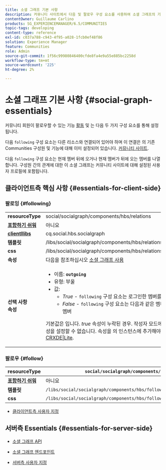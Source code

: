 ```yaml
---
title: 소셜 그래프 기본 사항
description: 커뮤니티 사이트에서 다음 및 팔로우 구성 요소를 사용하여 소셜 그래프의 기본 사항에 대해 알아봅니다.
contentOwner: Guillaume Carlino
products: SG_EXPERIENCEMANAGER/6.5/COMMUNITIES
topic-tags: developing
content-type: reference
exl-id: c037a788-c943-4f95-a028-1fcb0ef48f86
solution: Experience Manager
feature: Communities
role: Admin
source-git-commit: 1f56c99980846400cfde8fa4e9a55e885bc2258d
workflow-type: tm+mt
source-wordcount: '225'
ht-degree: 2%

---
```


# 소셜 그래프 기본 사항  {#social-graph-essentials}

커뮤니티 회원이 팔로우할 수 있는 기능 [활동](essentials-activities.md) 및 는 다음 두 가지 구성 요소를 통해 설정됩니다.

다음 `following` 구성 요소는 다른 리소스와 연결되어 있어야 하며 이 연결은 의 기존 Communities 구성원 및 기능에 대해 이미 설정되어 있습니다. [커뮤니티 사이트](overview.md#communitiessites).

다음 `following` 구성 요소는 현재 멤버 뒤에 오거나 현재 멤버가 뒤에 오는 멤버를 나열합니다. 구성원 간의 관계에 대한 이 소셜 그래프는 커뮤니티 사이트에 대해 설정된 사용자 프로필에 포함됩니다.

## 클라이언트측 핵심 사항 {#essentials-for-client-side}

### 팔로잉 {#following}

<table>
 <tbody>
  <tr>
   <td> <strong>resourceType</strong></td>
   <td>social/socialgraph/components/hbs/relations</td>
  </tr>
  <tr>
   <td> <a href="scf.md#add-or-include-a-communities-component"><strong>포함하기 쉬워</strong></a></td>
   <td>아니요</td>
  </tr>
  <tr>
   <td> <a href="clientlibs.md"><strong>clientllibs</strong></a></td>
   <td>cq.social.hbs.socialgraph</td>
  </tr>
  <tr>
   <td> <strong>템플릿</strong></td>
   <td> /libs/social/socialgraph/components/hbs/relationships/relationships.hbs</td>
  </tr>
  <tr>
   <td> <strong>css</strong></td>
   <td> /libs/social/socialgraph/components/hbs/relationships/clientlibs/relationships.css</td>
  </tr>
  <tr>
   <td><strong> 속성</strong></td>
   <td>다음을 참조하십시오 <a href="socialgraph.md">소셜 그래프 사용</a></td>
  </tr>
  <tr>
   <td><strong> 선택 사항<br /> 속성</strong></td>
   <td>
    <ul>
     <li>이름: <strong><code>outgoing</code></strong></li>
     <li>유형: 부울</li>
     <li>값:<br />
      <ul>
       <li><i>True </i>- <code>following</code> 구성 요소는 로그인한 멤버를 나열합니다. <code>follows</code></li>
       <li><i>False </i>- <code>following</code> 구성 요소는 다음과 같은 멤버를 나열합니다. <code>follow </code>로그인한 멤버</li>
      </ul> </li>
    </ul> <p>기본값은 입니다. <i>true</i> 속성이 누락된 경우. 작성자 모드에서 편집 대화 상자를 사용하여 이 속성을 설정할 수 없습니다. 속성을 의 인스턴스에 추가해야 합니다 <code>following</code> 를 사용한 노드 <a href="../../help/sites-developing/developing-with-crxde-lite.md">CRXDE|Lite</a>.</p> </td>
  </tr>
 </tbody>
</table>

### 팔로우 {#follow}

| **resourceType** | `social/socialgraph/components/hbs/following` |
|---|---|
| [**포함하기 쉬워**](scf.md#add-or-include-a-communities-component) | 아니요 |
| **템플릿** | `/libs/social/socialgraph/components/hbs/following/following.hbs` |
| **css** | `/libs/social/socialgraph/components/hbs/following/clientlibs/following.css` |

* [클라이언트측 사용자 지정](client-customize.md)

## 서버측 Essentials {#essentials-for-server-side}

* [소셜 그래프 API](https://developer.adobe.com/experience-manager/reference-materials/6-5/javadoc/com/adobe/cq/social/graph/client/api/package-frame.html)

* [소셜 그래프 엔드포인트](https://developer.adobe.com/experience-manager/reference-materials/6-5/javadoc/com/adobe/cq/social/graph/client/endpoint/package-frame.html)

* [서버측 사용자 지정](server-customize.md)
